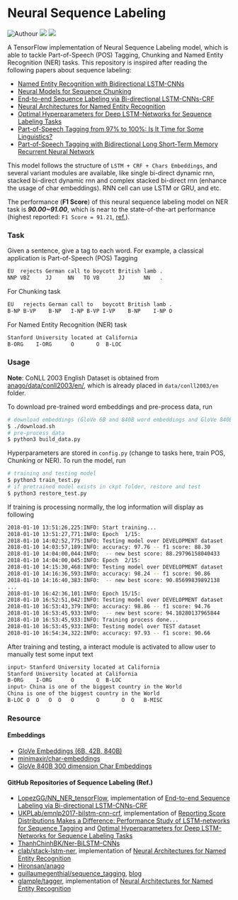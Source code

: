 # Neural Sequence Labeling

![Authour](https://img.shields.io/badge/Author-Zhang%20Hao%20(Isaac%20Changhau)-blue.svg) ![](https://img.shields.io/badge/Python-3.6-brightgreen.svg) ![](https://img.shields.io/badge/TensorFlow-1.4.0-yellowgreen.svg)

A TensorFlow implementation of Neural Sequence Labeling model, which is able to tackle Part-of-Speech (POS) Tagging, Chunking and Named Entity Recognition (NER) tasks. This repository is inspired after reading the following papers about sequence labeling:
- [Named Entity Recognition with Bidirectional LSTM-CNNs](https://arxiv.org/pdf/1511.08308.pdf)
- [Neural Models for Sequence Chunking](https://arxiv.org/abs/1701.04027)
- [End-to-end Sequence Labeling via Bi-directional LSTM-CNNs-CRF](https://arxiv.org/pdf/1603.01354.pdf)
- [Neural Architectures for Named Entity Recognition](https://arxiv.org/pdf/1603.01360.pdf)
- [Optimal Hyperparameters for Deep LSTM-Networks for Sequence Labeling Tasks](https://arxiv.org/pdf/1707.06799.pdf)
- [Part-of-Speech Tagging from 97% to 100%: Is It Time for Some Linguistics?](https://nlp.stanford.edu/pubs/CICLing2011-manning-tagging.pdf)
- [Part-of-Speech Tagging with Bidirectional Long Short-Term Memory Recurrent Neural Network](https://arxiv.org/pdf/1510.06168.pdf)

This model follows the structure of `LSTM + CRF + Chars Embeddings`, and several variant modules are available, like single bi-direct dynamic rnn, stacked bi-direct dynamic rnn and complex stacked bi-direct rnn (enhance the usage of char embeddings). RNN cell can use LSTM or GRU, and etc.

The performance (**F1 Score**) of this neural sequence labeling model on NER task is ***90.00~91.00***, which is near to the state-of-the-art performance (highest reported: `F1 Score = 91.21`, [ref.](https://www.quora.com/What-is-the-current-state-of-the-art-in-Named-Entity-Recognition-NER)).

### Task
Given a sentence, give a tag to each word. For example, a classical application is Part-of-Speech (POS) Tagging
```bash
EU  rejects German call to boycott British lamb . 
NNP VBZ     JJ     NN   TO VB      JJ      NN   . 
```

For Chunking task
```bash
EU   rejects German call to   boycott British lamb . 
B-NP B-VP    B-NP   I-NP B-VP I-VP    B-NP    I-NP O 
```

For Named Entity Recognition (NER) task
```bash
Stanford University located at California 
B-ORG    I-ORG      O       O  B-LOC      
```

### Usage
**Note**: CoNLL 2003 English Dataset is obtained from [anago/data/conll2003/en/](https://github.com/Hironsan/anago/tree/master/data/conll2003/en), which is already placed in `data/conll2003/en` folder.

To download pre-trained word embeddings and pre-process data, run
```bash
# download embeddings (GloVe 6B and 840B word embeddings and GloVe 840B char embeddings)
$ ./download.sh
# pre-process data
$ python3 build_data.py 
```

Hyperparameters are stored in `config.py` (change to tasks here, train POS, Chunking or NER). To run the model, run
```bash
# training and testing model
$ python3 train_test.py
# if pretrained model exists in ckpt folder, restore and test
$ python3 restore_test.py
```

If training is processing normally, the log information will display as following
```bash
2018-01-10 13:51:26,225:INFO: Start training...
2018-01-10 13:51:27,771:INFO: Epoch  1/15:
2018-01-10 14:02:52,775:INFO: Testing model over DEVELOPMENT dataset
2018-01-10 14:03:57,189:INFO: accuracy: 97.76 -- f1 score: 88.30
2018-01-10 14:04:00,044:INFO:  -- new best score: 88.29796158040433
2018-01-10 14:04:00,045:INFO: Epoch  2/15:
2018-01-10 14:15:30,468:INFO: Testing model over DEVELOPMENT dataset
2018-01-10 14:16:36,593:INFO: accuracy: 98.24 -- f1 score: 90.86
2018-01-10 14:16:40,383:INFO:  -- new best score: 90.85699839892138
...
2018-01-10 16:42:36,101:INFO: Epoch 15/15:
2018-01-10 16:52:51,042:INFO: Testing model over DEVELOPMENT dataset
2018-01-10 16:53:43,379:INFO: accuracy: 98.86 -- f1 score: 94.76
2018-01-10 16:53:45,933:INFO:  -- new best score: 94.10280137965844
2018-01-10 16:53:45,933:INFO: Training process done...
2018-01-10 16:53:45,933:INFO: Testing model over TEST dataset
2018-01-10 16:54:34,322:INFO: accuracy: 97.93 -- f1 score: 90.66
```

After training and testing, a interact module is activated to allow user to manually test some input text
```bash
input> Stanford University located at California
Stanford University located at California 
B-ORG    I-ORG      O       O  B-LOC      
input> China is one of the biggest country in the World
China is one of the biggest country in the World 
B-LOC O  O   O  O   O       O       O  O   B-MISC
```

### Resource

#### Embeddings
- [GloVe Embeddings (6B, 42B, 840B)](https://nlp.stanford.edu/projects/glove/)
- [minimaxir/char-embeddings](https://github.com/minimaxir/char-embeddings)
- [GloVe 840B 300 dimension Char Embeddings](https://github.com/minimaxir/char-embeddings/blob/master/glove.840B.300d-char.txt)

#### GitHub Repositories of Sequence Labeling (Ref.)
- [LopezGG/NN_NER_tensorFlow](https://github.com/LopezGG/NN_NER_tensorFlow), implementation of [End-to-end Sequence Labeling via Bi-directional LSTM-CNNs-CRF](https://arxiv.org/pdf/1603.01354.pdf)
- [UKPLab/emnlp2017-bilstm-cnn-crf](https://github.com/UKPLab/emnlp2017-bilstm-cnn-crf), implementation of [Reporting Score Distributions Makes a Difference: Performance Study of LSTM-networks for Sequence Tagging](https://arxiv.org/pdf/1707.09861.pdf) and [Optimal Hyperparameters for Deep LSTM-Networks for Sequence Labeling Tasks](https://arxiv.org/pdf/1707.06799.pdf)
- [ThanhChinhBK/Ner-BiLSTM-CNNs](https://github.com/ThanhChinhBK/Ner-BiLSTM-CNNs)
- [clab/stack-lstm-ner](https://github.com/clab/stack-lstm-ner), implementation of [Neural Architectures for Named Entity Recognition](http://arxiv.org/pdf/1603.01360v1.pdf)
- [Hironsan/anago](https://github.com/Hironsan/anago)
- [guillaumegenthial/sequence_tagging](https://github.com/guillaumegenthial/sequence_tagging), [blog](https://guillaumegenthial.github.io/sequence-tagging-with-tensorflow.html)
- [glample/tagger](https://github.com/glample/tagger), implementation of [Neural Architectures for Named Entity Recognition](https://arxiv.org/pdf/1603.01360.pdf)
